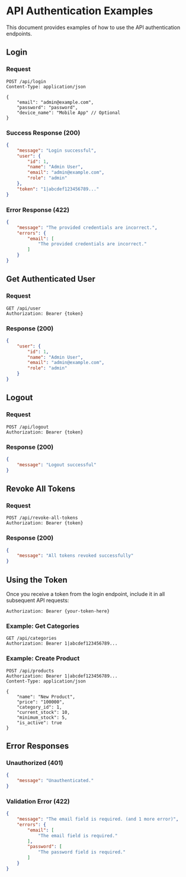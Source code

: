 # API Authentication Examples

This document provides examples of how to use the API authentication endpoints.

## Login

### Request
```http
POST /api/login
Content-Type: application/json

{
    "email": "admin@example.com",
    "password": "password",
    "device_name": "Mobile App" // Optional
}
```

### Success Response (200)
```json
{
    "message": "Login successful",
    "user": {
        "id": 1,
        "name": "Admin User",
        "email": "admin@example.com",
        "role": "admin"
    },
    "token": "1|abcdef123456789..."
}
```

### Error Response (422)
```json
{
    "message": "The provided credentials are incorrect.",
    "errors": {
        "email": [
            "The provided credentials are incorrect."
        ]
    }
}
```

## Get Authenticated User

### Request
```http
GET /api/user
Authorization: Bearer {token}
```

### Response (200)
```json
{
    "user": {
        "id": 1,
        "name": "Admin User",
        "email": "admin@example.com",
        "role": "admin"
    }
}
```

## Logout

### Request
```http
POST /api/logout
Authorization: Bearer {token}
```

### Response (200)
```json
{
    "message": "Logout successful"
}
```

## Revoke All Tokens

### Request
```http
POST /api/revoke-all-tokens
Authorization: Bearer {token}
```

### Response (200)
```json
{
    "message": "All tokens revoked successfully"
}
```

## Using the Token

Once you receive a token from the login endpoint, include it in all subsequent API requests:

```http
Authorization: Bearer {your-token-here}
```

### Example: Get Categories
```http
GET /api/categories
Authorization: Bearer 1|abcdef123456789...
```

### Example: Create Product
```http
POST /api/products
Authorization: Bearer 1|abcdef123456789...
Content-Type: application/json

{
    "name": "New Product",
    "price": "100000",
    "category_id": 1,
    "current_stock": 10,
    "minimum_stock": 5,
    "is_active": true
}
```

## Error Responses

### Unauthorized (401)
```json
{
    "message": "Unauthenticated."
}
```

### Validation Error (422)
```json
{
    "message": "The email field is required. (and 1 more error)",
    "errors": {
        "email": [
            "The email field is required."
        ],
        "password": [
            "The password field is required."
        ]
    }
}
```
